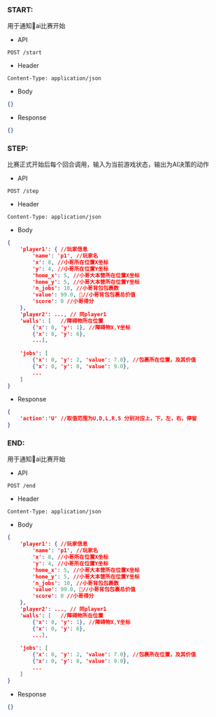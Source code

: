 ### START:
用于通知ai比赛开始

- API
```
POST /start
```

- Header
```
Content-Type: application/json	
```

- Body
```json
{}
```

- Response
```json
{}
```

### STEP:
比赛正式开始后每个回合调用，输入为当前游戏状态，输出为AI决策的动作

- API
```
POST /step
```

- Header
```
Content-Type: application/json	
```

- Body
```json
{
    'player1': { //玩家信息
        'name': 'p1', //玩家名
        'x': 8, //小哥所在位置X坐标
        'y': 4, //小哥所在位置Y坐标
        'home_x': 5, //小哥大本营所在位置X坐标
        'home_y': 5, //小哥大本营所在位置Y坐标
        'n_jobs': 10, //小哥背包包裹数
        'value': 99.0, //小哥背包包裹总价值
        'score': 0 //小哥得分
    },
    'player2': ..., // 同player1
    'walls': [   //障碍物所在位置
        {'x': 0, 'y': 1}, //障碍物X,Y坐标
        {'x': 0, 'y': 6}, 
        ...],
    
    'jobs': [
        {'x': 0, 'y': 2, 'value': 7.0}, //包裹所在位置，及其价值
        {'x': 0, 'y': 8, 'value': 9.0},
        ...
    ]
}
```

- Response
```json
{
    'action':'U' //取值范围为U,D,L,R,S 分别对应上，下，左，右，停留
}
```



### END:
用于通知ai比赛开始

- API
```
POST /end
```

- Header
```
Content-Type: application/json	
```

- Body
```json
{
    'player1': { //玩家信息
        'name': 'p1', //玩家名
        'x': 8, //小哥所在位置X坐标
        'y': 4, //小哥所在位置Y坐标
        'home_x': 5, //小哥大本营所在位置X坐标
        'home_y': 5, //小哥大本营所在位置Y坐标
        'n_jobs': 10, //小哥背包包裹数
        'value': 99.0, //小哥背包包裹总价值
        'score': 0 //小哥得分
    },
    'player2': ..., // 同player1
    'walls': [   //障碍物所在位置
        {'x': 0, 'y': 1}, //障碍物X,Y坐标
        {'x': 0, 'y': 6}, 
        ...],
    
    'jobs': [
        {'x': 0, 'y': 2, 'value': 7.0}, //包裹所在位置，及其价值
        {'x': 0, 'y': 8, 'value': 9.0},
        ...
    ]
}
```

- Response
```json
{}
```